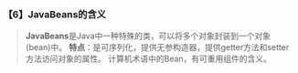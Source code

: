 ### 【6】JavaBeans的含义
> **JavaBeans**是Java中一种特殊的类，可以将多个对象封装到一个对象(bean)中。
> **特点**：是可序列化，提供无参构造器，提供getter方法和setter方法访问对象的属性。
> 计算机术语中的Bean，有可重用组件的含义。